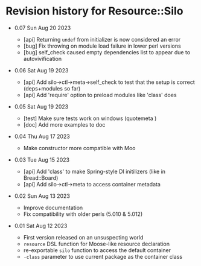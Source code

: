 # Revision history for Resource::Silo

- 0.07    Sun Aug 20 2023
    - [api] Returning `undef` from initializer is now considered an error
    - [bug] Fix throwing on module load failure in lower perl versions
    - [bug] self_check caused empty dependencies list to appear due to autovivification

- 0.06    Sat Aug 19 2023
    - [api] Add silo->ctl->meta->self_check to test that the setup is correct (deps+modules so far)
    - [api] Add 'require' option to preload modules like 'class' does

- 0.05    Sat Aug 19 2023
    - [test] Make sure tests work on windows (quotemeta \)
    - [doc] Add more examples to doc

- 0.04    Thu Aug 17 2023
    - Make constructor more compatible with Moo

- 0.03    Tue Aug 15 2023
    - [api] Add 'class' to make Spring-style DI initilizers
      (like in Bread::Board)
    - [api] Add silo->ctl->meta to access container metadata

- 0.02    Sun Aug 13 2023
    - Improve documentation
    - Fix compatibility with older perls (5.010 & 5.012)

- 0.01    Sat Aug 12 2023
    - First version released on an unsuspecting world
    - `resource` DSL function for Moose-like resource declaration
    - re-exportable `silo` function to access the default container
    - `-class` parameter to use current package as the container class

